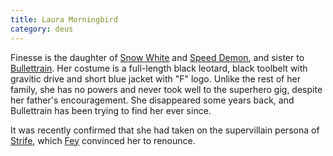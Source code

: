 ```yaml
---
title: Laura Morningbird
category: deus
---
```

Finesse is the daughter of [Snow White](npc-anna) and [Speed Demon](npc-moses), and sister to [Bullettrain](npc-marcus). Her costume is a full-length black leotard, black toolbelt with gravitic drive and short blue jacket with &quot;F&quot; logo. Unlike the rest of her family, she has no powers and never took well to the superhero gig, despite her father's encouragement. She disappeared some years back, and Bullettrain has been trying to find her ever since.

It was recently confirmed that she had taken on the supervillain persona of [Strife](npc-strife), which [Fey](char-public-danielle) convinced her to renounce.
